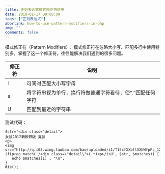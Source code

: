 ```yaml
---
title: 正则表达式模式修正符使用
date: 2018-01-17 00:00:00
tags: ["正则表达式"]
abbrlink: how-to-use-pattern-modifiers-in-php
img: ""
comments: false
---
```


模式修正符（Pattern Modifiers）：
模式修正符在忽略大小写、匹配多行中使用特别多，掌握了这一个修正符，往往能解决我们遇到的很多问题。

| 修正符  | 说明  |
| ------------ | ------------ |
| i  | 可同时匹配大小写字母  |
| s  | 将字符串视为单行，换行符做普通字符看待，使“.”匹配任何字符  |
| U  | 匹配到最近的字符串  |




测试代码：
```
$str='<div class="detail">
女装2012新款韩版 夏装
<p>
<img src="http://q.i03.wimg.taobao.com/bao/uploaded/i1/T15cfXXbllXXbWfpPc_125625.jpg_b.jpg">';
if(preg_match('/<div class=\"detail\">(.*)<p>/isU', $str, $matches)) {
   echo $matches[1] . "\n";
}
die();
```
